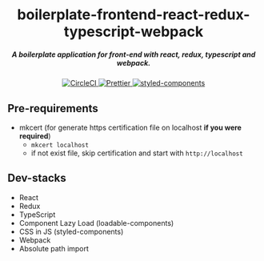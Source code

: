 <h1 align="center">boilerplate-frontend-react-redux-typescript-webpack</h1>

<h5 align="center">A boilerplate application for front-end with react, redux, typescript and webpack.</h5>

<p align="center">
  <a href="https://circleci.com/gh/ymkz/portfolio">
    <img alt="CircleCI" src="https://img.shields.io/circleci/project/github/ymkz/boilerplate-frontend-react-redux-typescript-webpack/master.svg?style=flat-square">
  </a>
  <a href="https://github.com/prettier/prettier">
    <img alt="Prettier" src="https://img.shields.io/badge/code_style-prettier-ff69b4.svg?style=flat-square">
  </a>
  <a href="https://github.com/styled-components/styled-components">
    <img alt="styled-components" src="https://img.shields.io/badge/style-%F0%9F%92%85%20styled--components-orange.svg?style=flat-square">
  </a>
</p>

## Pre-requirements

- mkcert (for generate https certification file on localhost **if you were required**)
  - `mkcert localhost`
  - if not exist file, skip certification and start with `http://localhost`

## Dev-stacks

- React
- Redux
- TypeScript
- Component Lazy Load (loadable-components)
- CSS in JS (styled-components)
- Webpack
- Absolute path import
